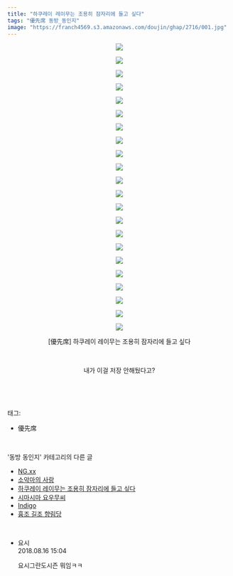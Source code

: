 ```yaml
---
title: "하쿠레이 레이무는 조용히 잠자리에 들고 싶다"
tags: "優先席 동방_동인지"
image: "https://franch4569.s3.amazonaws.com/doujin/ghap/2716/001.jpg"
---
```

<div class="article">
<p style="text-align: center; clear: none; float: none;"><img src="{{ site.imgserver2 }}/ghap/2716/001.jpg"/></p>
<p style="text-align: center; clear: none; float: none;"><img src="{{ site.imgserver2 }}/ghap/2716/002.jpg"/></p>
<p style="text-align: center; clear: none; float: none;"><img src="{{ site.imgserver2 }}/ghap/2716/003.jpg"/></p>
<p style="text-align: center; clear: none; float: none;"><img src="{{ site.imgserver2 }}/ghap/2716/004.jpg"/></p>
<p style="text-align: center; clear: none; float: none;"><img src="{{ site.imgserver2 }}/ghap/2716/005.jpg"/></p>
<p style="text-align: center; clear: none; float: none;"><img src="{{ site.imgserver2 }}/ghap/2716/006.jpg"/></p>
<p style="text-align: center; clear: none; float: none;"><img src="{{ site.imgserver2 }}/ghap/2716/007.jpg"/></p>
<p style="text-align: center; clear: none; float: none;"><img src="{{ site.imgserver2 }}/ghap/2716/008.jpg"/></p>
<p style="text-align: center; clear: none; float: none;"><img src="{{ site.imgserver2 }}/ghap/2716/009.jpg"/></p>
<p style="text-align: center; clear: none; float: none;"><img src="{{ site.imgserver2 }}/ghap/2716/010.jpg"/></p>
<p style="text-align: center; clear: none; float: none;"><img src="{{ site.imgserver2 }}/ghap/2716/011.jpg"/></p>
<p style="text-align: center; clear: none; float: none;"><img src="{{ site.imgserver2 }}/ghap/2716/012.jpg"/></p>
<p style="text-align: center; clear: none; float: none;"><img src="{{ site.imgserver2 }}/ghap/2716/013.jpg"/></p>
<p style="text-align: center; clear: none; float: none;"><img src="{{ site.imgserver2 }}/ghap/2716/014.jpg"/></p>
<p style="text-align: center; clear: none; float: none;"><img src="{{ site.imgserver2 }}/ghap/2716/015.jpg"/></p>
<p style="text-align: center; clear: none; float: none;"><img src="{{ site.imgserver2 }}/ghap/2716/016.jpg"/></p>
<p style="text-align: center; clear: none; float: none;"><img src="{{ site.imgserver2 }}/ghap/2716/017.jpg"/></p>
<p style="text-align: center; clear: none; float: none;"><img src="{{ site.imgserver2 }}/ghap/2716/018.jpg"/></p>
<p style="text-align: center; clear: none; float: none;"><img src="{{ site.imgserver2 }}/ghap/2716/019.jpg"/></p>
<p style="text-align: center; clear: none; float: none;"><img src="{{ site.imgserver2 }}/ghap/2716/020.jpg"/></p>
<p style="text-align: center; clear: none; float: none;"><img src="{{ site.imgserver2 }}/ghap/2716/021.jpg"/></p>
<p style="text-align: center; clear: none; float: none;"><img src="{{ site.imgserver2 }}/ghap/2716/022.jpg"/></p>
<p style="text-align: center; clear: none; float: none;">[優先席] 하쿠레이 레이무는 조용히 잠자리에 들고 싶다</p>
<p style="text-align: center; clear: none; float: none;"><br/></p>
<p style="text-align: center; clear: none; float: none;">내가 이걸 저장 안해뒀다고?</p>
<p><br/></p>
</div><br/>
<div class="tagTrail">
<p>태그: </p>
<ul>
<li>優先席</li>
</ul>
</div><br/>
<div class="another">
<p>'동방 동인지' 카테고리의 다른 글</p>
<ul>
<li><a href="/ghap_2718">NG.xx</a></li>
<li><a href="/ghap_2717">소악마의 사랑</a></li>
<li><a href="/ghap_2716">하쿠레이 레이무는 조용히 잠자리에 들고 싶다</a></li>
<li><a href="/ghap_2715">시마시마 요우무씨</a></li>
<li><a href="/ghap_2714">Indigo</a></li>
<li><a href="/ghap_2713">흉조 길조 향림당</a></li>
</ul>
</div><br/>
<div class="cb_module cb_fluid">
<div class="cb_wrt cb_profile">
<div class="comment">
<ul>
<li class="cb_thumb_off" id="comment15310089">
<div class="cb_comment_area">
<div class="cb_info_area">
<div class="cb_section">
<span class="cb_nick_name">요시</span>
</div>
<div class="cb_section">
<span class="cb_date">2018.08.16 15:04 </span>
</div>
</div>
<div class="cb_dsc_comment">
<p class="cb_dsc">
											요시그란도시즌 뭐임ㅋㅋ
										</p>
</div>
</div></li>
</ul>
</div>
</div><!-- commentList close -->
</div><br/>
